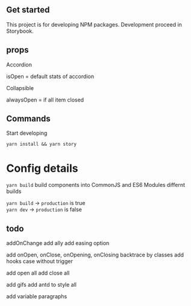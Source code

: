 ## Get started

This project is for developing NPM packages. Development proceed in Storybook.

## props

Accordion

isOpen = default stats of accordion

Collapsible

alwaysOpen = if all item closed

## Commands

Start developing

`yarn install && yarn story`

# Config details

`yarn build` build components into CommonJS and ES6 Modules differnt builds

`yarn build` -> `production` is true  
`yarn dev` -> `production` is false

## todo

addOnChange
add ally
add easing option

add onOpen, onClose, onOpening, onClosing
backtrace by classes
add hooks
case without trigger

add open all
add close all

add gifs
add antd to style all

add variable paragraphs
